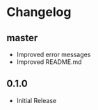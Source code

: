 # Changelog

## master

* Improved error messages
* Improved README.md

## 0.1.0

* Initial Release
